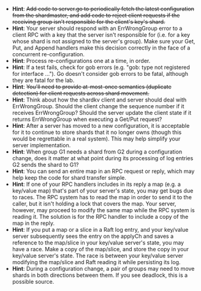 - **Hint**: <del>Add code to server.go to periodically fetch the latest configuration from the shardmaster, and add code to reject client requests if the receiving group isn't responsible for the client's key's shard.</del>
- **Hint**: Your server should respond with an ErrWrongGroup error to a client RPC with a key that the server isn't responsible for (i.e. for a key whose shard is not assigned to the server's group). Make sure your Get, Put, and Append handlers make this decision correctly in the face of a concurrent re-configuration.
- **Hint**: Process re-configurations one at a time, in order.
- **Hint**: If a test fails, check for gob errors (e.g. "gob: type not registered for interface ..."). Go doesn't consider gob errors to be fatal, although they are fatal for the lab.
- **Hint**: <del>You'll need to provide at-most-once semantics (duplicate detection) for client requests across shard movement.</del>
- **Hint**: Think about how the shardkv client and server should deal with ErrWrongGroup. Should the client change the sequence number if it receives ErrWrongGroup? Should the server update the client state if it returns ErrWrongGroup when executing a Get/Put request?
- **Hint**: After a server has moved to a new configuration, it is acceptable for it to continue to store shards that it no longer owns (though this would be regrettable in a real system). This may help simplify your server implementation.
- **Hint**: When group G1 needs a shard from G2 during a configuration change, does it matter at what point during its processing of log entries G2 sends the shard to G1?
- **Hint**: You can send an entire map in an RPC request or reply, which may help keep the code for shard transfer simple.
- **Hint**: If one of your RPC handlers includes in its reply a map (e.g. a key/value map) that's part of your server's state, you may get bugs due to races. The RPC system has to read the map in order to send it to the caller, but it isn't holding a lock that covers the map. Your server, however, may proceed to modify the same map while the RPC system is reading it. The solution is for the RPC handler to include a copy of the map in the reply.
- **Hint**: If you put a map or a slice in a Raft log entry, and your key/value server subsequently sees the entry on the applyCh and saves a reference to the map/slice in your key/value server's state, you may have a race. Make a copy of the map/slice, and store the copy in your key/value server's state. The race is between your key/value server modifying the map/slice and Raft reading it while persisting its log.
- **Hint**: During a configuration change, a pair of groups may need to move shards in both directions between them. If you see deadlock, this is a possible source.